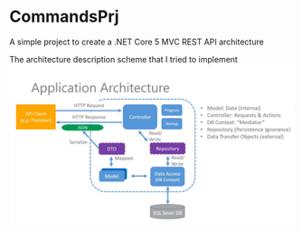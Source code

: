 # CommandsPrj
A simple project to create a .NET Core 5 MVC REST API architecture

The architecture description scheme that I tried to implement
![Image alt](https://github.com/Buk7op/CommandsPrj/raw/master/scheme.jpg)
